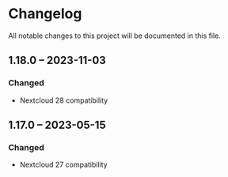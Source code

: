 # Changelog
All notable changes to this project will be documented in this file.

## 1.18.0 – 2023-11-03
### Changed
- Nextcloud 28 compatibility

## 1.17.0 – 2023-05-15
### Changed
- Nextcloud 27 compatibility

